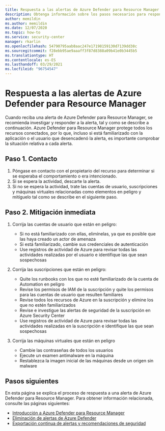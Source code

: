 ```yaml
---
title: Respuesta a las alertas de Azure Defender para Resource Manager
description: Obtenga información sobre los pasos necesarios para responder a las alertas de Azure Defender para Resource Manager
author: memildin
ms.author: memildin
ms.date: 12/07/2020
ms.topic: how-to
ms.service: security-center
manager: rkarlin
ms.openlocfilehash: 54790795aab8aac247e17198159130d7139dd38c
ms.sourcegitcommit: f28ebb95ae9aaaff3f87d8388a09b41e0b3445b5
ms.translationtype: HT
ms.contentlocale: es-ES
ms.lasthandoff: 03/29/2021
ms.locfileid: "96754547"
---
```

# <a name="respond-to-azure-defender-for-resource-manager-alerts"></a>Respuesta a las alertas de Azure Defender para Resource Manager

Cuando reciba una alerta de Azure Defender para Resource Manager, se recomienda investigar y responder a la alerta, tal y como se describe a continuación. Azure Defender para Resource Manager protege todos los recursos conectados, por lo que, incluso si está familiarizado con la aplicación o el usuario que desencadenó la alerta, es importante comprobar la situación relativa a cada alerta.  


## <a name="step-1-contact"></a>Paso 1. Contacto

1. Póngase en contacto con el propietario del recurso para determinar si se esperaba el comportamiento o era intencionado.
1. Si se espera la actividad, descarte la alerta.
1. Si no se espera la actividad, trate las cuentas de usuario, suscripciones y máquinas virtuales relacionadas como elementos en peligro y mitíguelo tal como se describe en el siguiente paso.

## <a name="step-2-immediate-mitigation"></a>Paso 2. Mitigación inmediata 

1. Corrija las cuentas de usuario que están en peligro:
    - Si no está familiarizado con ellas, elimínelas, ya que es posible que las haya creado un actor de amenaza
    - Si está familiarizado, cambie sus credenciales de autenticación
    - Use registros de actividad de Azure para revisar todas las actividades realizadas por el usuario e identifique las que sean sospechosas

1. Corrija las suscripciones que están en peligro:
    - Quite los runbooks con los que no esté familiarizado de la cuenta de Automation en peligro
    - Revise los permisos de IAM de la suscripción y quite los permisos para las cuentas de usuario que resulten familiares
    - Revise todos los recursos de Azure en la suscripción y elimine los que no estén familiarizados
    - Revise e investigue las alertas de seguridad de la suscripción en Azure Security Center
    - Use registros de actividad de Azure para revisar todas las actividades realizadas en la suscripción e identifique las que sean sospechosas

1. Corrija las máquinas virtuales que están en peligro
    - Cambie las contraseñas de todos los usuarios
    - Ejecute un examen antimalware en la máquina
    - Restablezca la imagen inicial de las máquinas desde un origen sin malware


## <a name="next-steps"></a>Pasos siguientes

En esta página se explica el proceso de respuesta a una alerta de Azure Defender para Resource Manager. Para obtener información relacionada, consulte las páginas siguientes:

- [Introducción a Azure Defender para Resource Manager](defender-for-resource-manager-introduction.md)
- [Eliminación de alertas de Azure Defender](alerts-suppression-rules.md)
- [Exportación continua de alertas y recomendaciones de seguridad](continuous-export.md)